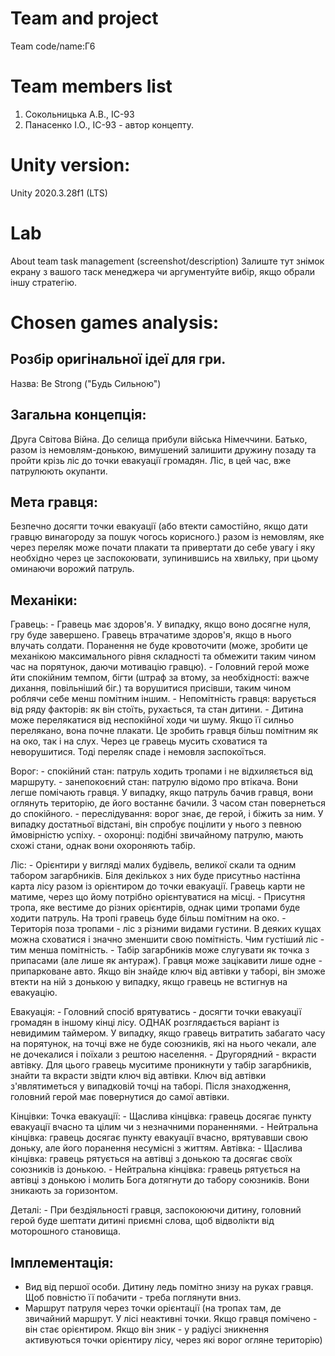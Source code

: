 # Team and project
Team code/name:Г6

# Team members list
1. Сокольницька А.В., ІС-93
2. Панасенко І.О., ІС-93 - автор концепту.


# Unity version:
Unity 2020.3.28f1 (LTS)


# Lab
About team task management (screenshot/description)
Залиште тут знімок екрану з вашого таск менеджера чи аргументуйте вибір, якщо обрали іншу стратегію.


# Chosen games analysis:
## Розбір оригінальної ідеї для гри.
Назва: Be Strong ("Будь Сильною")
## Загальна концепція:
Друга Світова Війна. До селища прибули війська Німеччини. Батько, разом із немовлям-донькою, вимушений залишити дружину позаду та пройти крізь ліс до точки евакуації громадян. Ліс, в цей час, вже патрулюють окупанти.
## Мета гравця:
Безпечно досягти точки евакуації (або втекти самостійно, якщо дати гравцю винагороду за пошук чогось корисного.) разом із немовлям, яке через переляк може почати плакати та привертати до себе увагу і яку необхідно через це заспокоювати, зупинившись на хвильку, при цьому оминаючи ворожий патруль.
## Механіки:
Гравець:
    - Гравець має здоров'я. У випадку, якщо воно досягне нуля, гру буде завершено. Гравець втрачатиме здоров'я, якщо в нього влучать солдати. Поранення не буде кровоточити (може, зробити це механікою максимального рівня складності та обмежити таким чином час на порятунок, даючи мотивацію гравцю).
    - Головний герой може йти спокійним темпом, бігти (штраф за втому, за необхідності: важче дихання, повільніший біг.) та ворушитися присівши, таким чином роблячи себе менш помітним іншим.
    - Непомітність гравця: варується від ряду факторів: як він стоїть, рухається, та стан дитини.
    - Дитина може перелякатися від неспокійної ходи чи шуму. Якщо її силньо перелякано, вона почне плакати. Це зробить гравця більш помітним як на око, так і на слух. Через це гравець мусить сховатися та неворушитися. Тоді переляк спаде і немовля заспокоїться.

Ворог:
    - спокійний стан: патруль ходить тропами і не відхиляється від маршруту.
    - занепокоєний стан: патрулю відомо про втікача. Вони легше помічають гравця. У випадку, якщо патруль бачив гравця, вони оглянуть територію, де його востаннє бачили. З часом стан повернеться до спокійного.
    - переслідування: ворог знає, де герой, і біжить за ним. У випадку достатньої відстані, він спробує поцілити у нього з певною ймовірністю успіху.
    - охоронці: подібні звичайному патрулю, мають схожі стани, однак вони охороняють табір.

Ліс:
    - Орієнтири у вигляді малих будівель, великої скали та одним табором загарбників. Біля декількох з них буде присутньо настінна карта лісу разом із орієнтиром до точки евакуації. Гравець карти не матиме, через що йому потрібно орієнтуватися на місці.
    - Присутня тропа, яке вестиме до різних орієнтирів, однак цими тропами буде ходити патруль. На тропі гравець буде більш помітним на око.
    - Територія поза тропами - ліс з різними видами густини. В деяких кущах можна сховатися і значно зменшити свою помітність. Чим густіший ліс - тим менша помітність.
    - Табір загарбників може слугувати як точка з припасами (але лише як антураж). Гравця може зацікавити лише одне - припарковане авто. Якщо він знайде ключ від автівки у таборі, він зможе втекти на ній з донькою у випадку, якщо гравець не встигнув на евакуацію.


Евакуація:
    - Головний спосіб врятуватись - досягти точки евакуації громадян в іншому кінці лісу. ОДНАК розглядається варіант із невидимим таймером. У випадку, якщо гравець витратить забагато часу на порятунок, на точці вже не буде союзників, які на нього чекали, але не дочекалися і поїхали з рештою населення.
    - Другорядний - вкрасти автівку. Для цього гравець муситиме проникнути у табір загарбників, знайти та вкрасти звідти ключ від автівки. Ключ від автівки з'являтиметься у випадковій точці на таборі. Після знаходження, головний герой має повернутися до самої автівки.

Кінцівки:
    Точка евакуації:
        - Щаслива кінцівка: гравець досягає пункту евакуації вчасно та цілим чи з незначними пораненнями.
        - Нейтральна кінцівка: гравець досягає пункту евакуації вчасно, врятувавши свою доньку, але його поранення несумісні з життям.
    Автівка:
        - Щаслива кінцівка: гравець рятується на автівці з донькою та досягає своїх союзників із донькою.
        - Нейтральна кінцівка: гравець рятується на автівці з донькою і молить Бога дотягнути до табору союзників. Вони зникають за горизонтом.

Деталі:
    - При бездіяльності гравця, заспокоюючи дитину, головний герой буде шептати дитині приємні слова, щоб відволікти від моторошного становища.

## Імплементація:
- Вид від першої особи. Дитину ледь помітно знизу на руках гравця. Щоб повністю її побачити - треба поглянути вниз.
- Маршрут патруля через точки орієнтації (на тропах там, де звичайний маршрут. У лісі неактивні точки. Якщо гравця помічено - він стає орієнтиром. Якщо він зник - у радіусі зникнення активуються точки орієнтиру лісу, через які ворог огляне територію)
